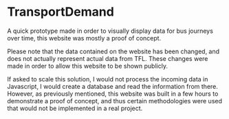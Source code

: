 # TransportDemand
A quick prototype made in order to visually display data for bus journeys over time, this website was mostly a proof of concept. 

Please note that the data contained on the website has been changed, and does not actually represent actual data from TFL. These changes were made in order to allow this website to be shown publicly. 


If asked to scale this solution, I would not process the incoming data in Javascript, I would create a database and read the information from there. However, as previously mentioned, this website was built in a few hours to demonstrate a proof of concept, and thus certain methodologies were used that would not be implemented in a real project.
